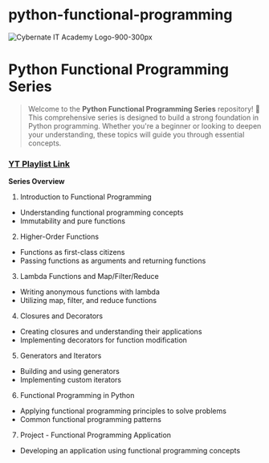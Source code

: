 # python-functional-programming

![Cybernate IT Academy Logo-900-300px](https://github.com/Cybernate-IT/python-fundamentals/assets/137849393/fd896b99-7463-4980-8a5e-604e1bbff645)


# Python Functional Programming Series

> Welcome to the **Python Functional Programming Series** repository! 🚀 This comprehensive series is designed to build a strong foundation in Python programming. Whether you're a beginner or looking to deepen your understanding, these topics will guide you through essential concepts. 

### [YT Playlist Link](#)

**Series Overview**

1. Introduction to Functional Programming
- Understanding functional programming concepts
- Immutability and pure functions

2. Higher-Order Functions
- Functions as first-class citizens
- Passing functions as arguments and returning functions

3. Lambda Functions and Map/Filter/Reduce
- Writing anonymous functions with lambda
- Utilizing map, filter, and reduce functions

4. Closures and Decorators
- Creating closures and understanding their applications
- Implementing decorators for function modification

5. Generators and Iterators
- Building and using generators
- Implementing custom iterators

6. Functional Programming in Python
- Applying functional programming principles to solve problems
- Common functional programming patterns

7. Project - Functional Programming Application
- Developing an application using functional programming concepts